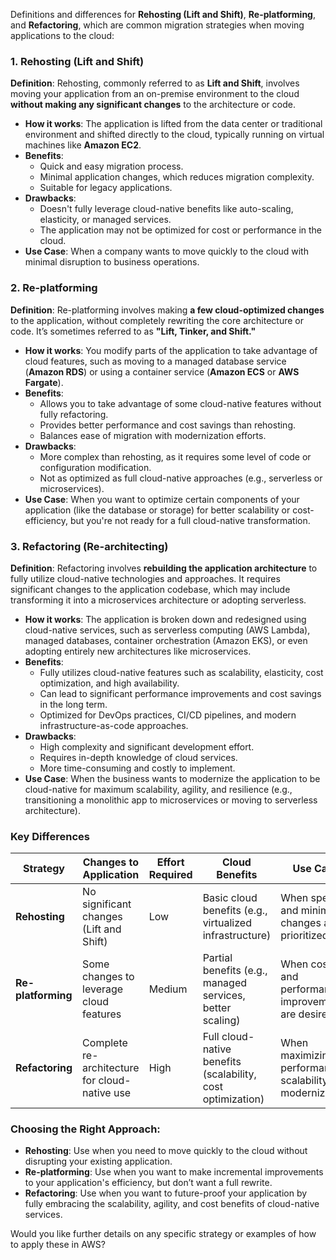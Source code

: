 Definitions and differences for **Rehosting (Lift and Shift)**, **Re-platforming**, and **Refactoring**, which are common migration strategies when moving applications to the cloud:

### 1. **Rehosting (Lift and Shift)**

**Definition**: Rehosting, commonly referred to as **Lift and Shift**, involves moving your application from an on-premise environment to the cloud **without making any significant changes** to the architecture or code.

- **How it works**: The application is lifted from the data center or traditional environment and shifted directly to the cloud, typically running on virtual machines like **Amazon EC2**.
- **Benefits**:
  - Quick and easy migration process.
  - Minimal application changes, which reduces migration complexity.
  - Suitable for legacy applications.
- **Drawbacks**:
  - Doesn't fully leverage cloud-native benefits like auto-scaling, elasticity, or managed services.
  - The application may not be optimized for cost or performance in the cloud.
- **Use Case**: When a company wants to move quickly to the cloud with minimal disruption to business operations.

### 2. **Re-platforming**

**Definition**: Re-platforming involves making **a few cloud-optimized changes** to the application, without completely rewriting the core architecture or code. It’s sometimes referred to as **"Lift, Tinker, and Shift."**

- **How it works**: You modify parts of the application to take advantage of cloud features, such as moving to a managed database service (**Amazon RDS**) or using a container service (**Amazon ECS** or **AWS Fargate**).
- **Benefits**:
  - Allows you to take advantage of some cloud-native features without fully refactoring.
  - Provides better performance and cost savings than rehosting.
  - Balances ease of migration with modernization efforts.
- **Drawbacks**:
  - More complex than rehosting, as it requires some level of code or configuration modification.
  - Not as optimized as full cloud-native approaches (e.g., serverless or microservices).
- **Use Case**: When you want to optimize certain components of your application (like the database or storage) for better scalability or cost-efficiency, but you're not ready for a full cloud-native transformation.

### 3. **Refactoring (Re-architecting)**

**Definition**: Refactoring involves **rebuilding the application architecture** to fully utilize cloud-native technologies and approaches. It requires significant changes to the application codebase, which may include transforming it into a microservices architecture or adopting serverless.

- **How it works**: The application is broken down and redesigned using cloud-native services, such as serverless computing (AWS Lambda), managed databases, container orchestration (Amazon EKS), or even adopting entirely new architectures like microservices.
- **Benefits**:
  - Fully utilizes cloud-native features such as scalability, elasticity, cost optimization, and high availability.
  - Can lead to significant performance improvements and cost savings in the long term.
  - Optimized for DevOps practices, CI/CD pipelines, and modern infrastructure-as-code approaches.
- **Drawbacks**:
  - High complexity and significant development effort.
  - Requires in-depth knowledge of cloud services.
  - More time-consuming and costly to implement.
- **Use Case**: When the business wants to modernize the application to be cloud-native for maximum scalability, agility, and resilience (e.g., transitioning a monolithic app to microservices or moving to serverless architecture).

### **Key Differences**

| **Strategy**    | **Changes to Application**                    | **Effort Required**      | **Cloud Benefits**                                  | **Use Case**                                              |
|-----------------|-----------------------------------------------|--------------------------|-----------------------------------------------------|------------------------------------------------------------|
| **Rehosting**   | No significant changes (Lift and Shift)       | Low                      | Basic cloud benefits (e.g., virtualized infrastructure) | When speed and minimal changes are prioritized.             |
| **Re-platforming**| Some changes to leverage cloud features      | Medium                   | Partial benefits (e.g., managed services, better scaling) | When cost and performance improvements are desired.         |
| **Refactoring** | Complete re-architecture for cloud-native use | High                     | Full cloud-native benefits (scalability, cost optimization) | When maximizing performance, scalability, and modernization. |

### **Choosing the Right Approach**:
- **Rehosting**: Use when you need to move quickly to the cloud without disrupting your existing application.
- **Re-platforming**: Use when you want to make incremental improvements to your application's efficiency, but don’t want a full rewrite.
- **Refactoring**: Use when you want to future-proof your application by fully embracing the scalability, agility, and cost benefits of cloud-native services.

Would you like further details on any specific strategy or examples of how to apply these in AWS?
